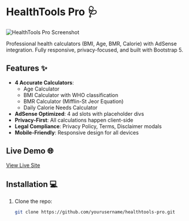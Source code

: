 # HealthTools Pro 🩺

![HealthTools Pro Screenshot](/assets/images/screenshot.png)

Professional health calculators (BMI, Age, BMR, Calorie) with AdSense integration. Fully responsive, privacy-focused, and built with Bootstrap 5.

## Features ✨
- **4 Accurate Calculators**:
  - Age Calculator
  - BMI Calculator with WHO classification
  - BMR Calculator (Mifflin-St Jeor Equation)
  - Daily Calorie Needs Calculator
- **AdSense Optimized**: 4 ad slots with placeholder divs
- **Privacy-First**: All calculations happen client-side
- **Legal Compliance**: Privacy Policy, Terms, Disclaimer modals
- **Mobile-Friendly**: Responsive design for all devices

## Live Demo 🌐
[View Live Site](https://yourdomain.com)

## Installation 💻
1. Clone the repo:
   ```bash
   git clone https://github.com/yourusername/healthtools-pro.git